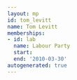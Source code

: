 ```yaml
---
layout: mp
id: tom_levitt
name: Tom Levitt
memberships:
- id: lab
  name: Labour Party
  start: 
  end: '2010-03-30'
autogenerated: true
---
```

